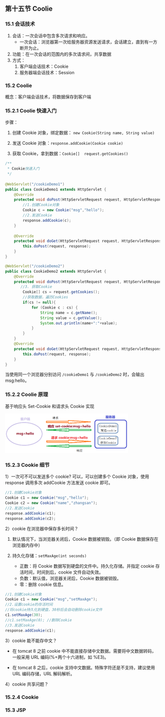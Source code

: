 ## 第十五节 Coolie

### 15.1 会话技术

1. 会话：一次会话中包含多次请求和响应。
   * 一次会话：浏览器第一次给服务器资源发送请求，会话建立，直到有一方断开为止。
2. 功能：在一次会话的范围内的多次请求间，共享数据
3. 方式：
	1. 客户端会话技术：Cookie
	2. 服务器端会话技术：Session

### 15.2 Coolie

概念：客户端会话技术，将数据保存到客户端

### 15.2.1 Coolie 快速入门

步骤：

1. 创建 Cookie 对象，绑定数据： `new Cookie(String name, String value)` 

2. 发送 Cookie 对象：`response.addCookie(Cookie cookie)` 

3. 获取 Cookie，拿到数据：`Cookie[]  request.getCookies()`

```java
/**
 * Cookie快速入门
 */

@WebServlet("/cookieDemo1")
public class CookieDemo1 extends HttpServlet {
    @Override
    protected void doPost(HttpServletRequest request, HttpServletResponse response) throws ServletException, IOException {
        //1.创建Cookie对象
        Cookie c = new Cookie("msg","hello");
        //2.发送Cookie
        response.addCookie(c);
    }

    @Override
    protected void doGet(HttpServletRequest request, HttpServletResponse response) throws ServletException, IOException {
        this.doPost(request, response);
    }
}
```

```java
@WebServlet("/cookieDemo2")
public class CookieDemo2 extends HttpServlet {
    @Override
    protected void doPost(HttpServletRequest request, HttpServletResponse response) throws ServletException, IOException {
       //3. 获取Cookie
        Cookie[] cs = request.getCookies();
        //获取数据，遍历Cookies
        if(cs != null){
            for (Cookie c : cs) {
                String name = c.getName();
                String value = c.getValue();
                System.out.println(name+":"+value);
            }
        }
    }
    @Override
    protected void doGet(HttpServletRequest request, HttpServletResponse response) throws ServletException, IOException {
        this.doPost(request, response);
    }
}
```

当使用同一个浏览器分别访问 `/cookieDemo1` 与 `/cookieDemo2` 时，会输出 msg:hello。



### 15.2.2 Coolie 原理

基于响应头 Set-Cookie 和请求头 Cookie 实现

<img src="./img6/78-Cookie-priciple.png" width=400>

### 15.2.3 Cookie 细节

1）一次可不可以发送多个 cookie?
可以，可以创建多个 Cookie 对象，使用 response 调用多次 addCookie 方法发送 cookie 即可。

```java
//1.创建Cookie对象
Cookie c1 = new Cookie("msg","hello");
Cookie c2 = new Cookie("name","zhangsan");
//2.发送Cookie
response.addCookie(c1);
response.addCookie(c2);
```

2）cookie 在浏览器中保存多长时间？

1. 默认情况下，当浏览器关闭后，Cookie 数据被销毁。（即 Cookie 数据保存在浏览器内存中）

2. 持久化存储：`setMaxAge(int seconds)`
   * 正数：将 Cookie 数据写到硬盘的文件中。持久化存储。并指定 cookie 存活时间，时间到后，cookie 文件自动失效。
   * 负数：默认值，浏览器关闭后，Cookie 数据被销毁。
   * 零：删除 cookie 信息。
   
```java
//1.创建Cookie对象
Cookie c1 = new Cookie("msg","setMaxAge");
//2.设置cookie的存活时间
//将cookie持久化到硬盘，30秒后会自动删除cookie文件
c1.setMaxAge(30); 
//c1.setMaxAge(0); //删除Cookie
//3.发送Cookie
response.addCookie(c1);
```

3）cookie 能不能存中文？

* 在 tomcat 8 之前 cookie 中不能直接存储中文数据。需要将中文数据转码，一般采用 URL 编码(%+两个十六进制，如 %E3)。

* 在 tomcat 8 之后，cookie 支持中文数据。特殊字符还是不支持，建议使用 URL 编码存储，URL 解码解析。

4）cookie 共享问题？




### 15.2.4 Cookie 

### 15.3 JSP 